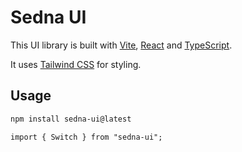 # Sedna UI

This UI library is built with [Vite](https://vitejs.dev/), [React](https://reactjs.org/) and [TypeScript](https://www.typescriptlang.org/).

It uses [Tailwind CSS](https://tailwindcss.com/) for styling.

## Usage

```bash
npm install sedna-ui@latest
```

```tsx
import { Switch } from "sedna-ui";
```
